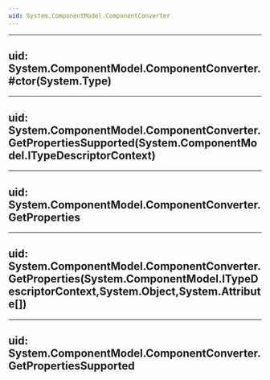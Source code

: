 ```yaml
---
uid: System.ComponentModel.ComponentConverter
---
```


---
uid: System.ComponentModel.ComponentConverter.#ctor(System.Type)
---

---
uid: System.ComponentModel.ComponentConverter.GetPropertiesSupported(System.ComponentModel.ITypeDescriptorContext)
---

---
uid: System.ComponentModel.ComponentConverter.GetProperties
---

---
uid: System.ComponentModel.ComponentConverter.GetProperties(System.ComponentModel.ITypeDescriptorContext,System.Object,System.Attribute[])
---

---
uid: System.ComponentModel.ComponentConverter.GetPropertiesSupported
---

